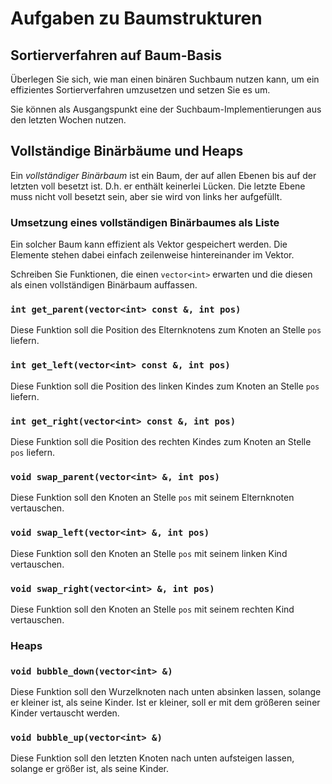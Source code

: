 # Aufgaben zu Baumstrukturen

## Sortierverfahren auf Baum-Basis

Überlegen Sie sich, wie man einen binären Suchbaum nutzen kann, um ein effizientes 
Sortierverfahren umzusetzen und setzen Sie es um.

Sie können als Ausgangspunkt eine der Suchbaum-Implementierungen aus den letzten Wochen
nutzen.


## Vollständige Binärbäume und Heaps

Ein *vollständiger Binärbaum* ist ein Baum, der auf allen Ebenen bis auf der letzten
voll besetzt ist. D.h. er enthält keinerlei Lücken.
Die letzte Ebene muss nicht voll besetzt sein, aber sie wird von links her aufgefüllt.

### Umsetzung eines vollständigen Binärbaumes als Liste
Ein solcher Baum kann effizient als Vektor gespeichert werden.
Die Elemente stehen dabei einfach zeilenweise hintereinander im Vektor.

Schreiben Sie Funktionen, die einen `vector<int>` erwarten und die diesen als einen
vollständigen Binärbaum auffassen.

### `int get_parent(vector<int> const &, int pos)`
Diese Funktion soll die Position des Elternknotens zum Knoten an Stelle `pos` liefern. 

### `int get_left(vector<int> const &, int pos)`
Diese Funktion soll die Position des linken Kindes zum Knoten an Stelle `pos` liefern. 

### `int get_right(vector<int> const &, int pos)`
Diese Funktion soll die Position des rechten Kindes zum Knoten an Stelle `pos` liefern. 

### `void swap_parent(vector<int> &, int pos)`
Diese Funktion soll den Knoten an Stelle `pos` mit seinem Elternknoten vertauschen.

### `void swap_left(vector<int> &, int pos)`
Diese Funktion soll den Knoten an Stelle `pos` mit seinem linken Kind vertauschen.

### `void swap_right(vector<int> &, int pos)`
Diese Funktion soll den Knoten an Stelle `pos` mit seinem rechten Kind vertauschen.

### Heaps

### `void bubble_down(vector<int> &)`
Diese Funktion soll den Wurzelknoten nach unten absinken lassen, solange er kleiner ist,
als seine Kinder. Ist er kleiner, soll er mit dem größeren seiner Kinder vertauscht
werden.

### `void bubble_up(vector<int> &)`
Diese Funktion soll den letzten Knoten nach unten aufsteigen lassen, solange er größer
ist, als seine Kinder.
